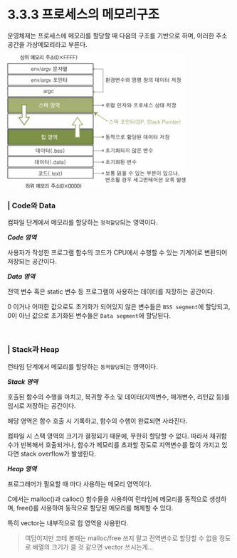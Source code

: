 # 3.3.3 프로세스의 메모리구조

운영체제는 프로세스에 메모리를 할당할 때 다음의 구조를 기반으로 하며, 이러한 주소공간을 가상메모리라고 부른다.

<img src="../../assets/3.3.3/memory.png" width="400px" height="300px">

### | Code와 Data

컴파일 단계에서 메모리를 할당하는 `정적할당`되는 영역이다.

<b> _Code 영역_ </b>

사용자가 작성한 프로그램 함수의 코드가 CPU에서 수행할 수 있는 기계어로 변환되어 저장되는 공간이다.

<b> _Data 영역_ </b>

전역 변수 혹은 static 변수 등 프로그램이 사용하는 데이터를 저장하는 공간이다.

0 이거나 어떠한 값으로도 초기화가 되어있지 않은 변수들은 `BSS segment`에 할당되고, 0이 아닌 값으로 초기화된 변수들은 `Data segment`에 할당된다.

<br />

### | Stack과 Heap

런타임 단계에서 메모리를 할당하는 `동적할당`되는 영역이다.

<b> _Stack 영역_ </b>

호출된 함수의 수행을 마치고, 복귀할 주소 및 데이터(지역변수, 매개변수, 리턴값 등)를 임시로 저장하는 공간이다.

해당 영역은 함수 호출 시 기록하고, 함수의 수행이 완료되면 사라진다.

컴파일 시 스택 영역의 크기가 결정되기 때문에, 무한히 할당할 수 없다. 따라서 재귀함수가 반복해서 호출되거나, 함수가 메모리를 초과할 정도로 지역변수를 많이 가지고 있다면 stack overflow가 발생한다.

<b> _Heap 영역_ </b>

프로그래머가 필요할 때 마다 사용하는 메모리 영역이다.

C에서는 malloc()과 calloc() 함수들을 사용하여 런타임에 메모리를 동적으로 생성하며, free()를 사용하여 동적으로 할당된 메모리를 해제할 수 있다.

특히 vector는 내부적으로 힙 영역을 사용한다.

> 여담이지만 코테 볼때는 malloc/free 쓰지 말고 전역변수로 할당할 수 없을 정도로 배열의 크기가 클 것 같으면 vector 쓰시는게...
